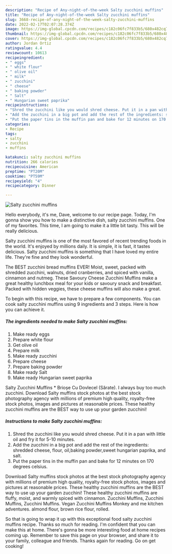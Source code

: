```yaml
---
description: "Recipe of Any-night-of-the-week Salty zucchini muffins"
title: "Recipe of Any-night-of-the-week Salty zucchini muffins"
slug: 3668-recipe-of-any-night-of-the-week-salty-zucchini-muffins
date: 2022-02-17T02:07:28.374Z
image: https://img-global.cpcdn.com/recipes/c182c06fc7f833b5/680x482cq70/salty-zucchini-muffins-recipe-main-photo.jpg
thumbnail: https://img-global.cpcdn.com/recipes/c182c06fc7f833b5/680x482cq70/salty-zucchini-muffins-recipe-main-photo.jpg
cover: https://img-global.cpcdn.com/recipes/c182c06fc7f833b5/680x482cq70/salty-zucchini-muffins-recipe-main-photo.jpg
author: Jordan Ortiz
ratingvalue: 4.4
reviewcount: 10613
recipeingredient:
- " eggs"
- " white flour"
- " olive oil"
- " milk"
- " zucchini"
- " cheese"
- " baking powder"
- " Salt"
- " Hungarian sweet paprika"
recipeinstructions:
- "Shred the zucchini like you would shred cheese. Put it in a pan with little oil and fry it for 5-10 minutes."
- "Add the zucchini in a big pot and add the rest of the ingredients: shredded cheese, flour, oil,baking powder,sweet hungarian paprika, and salt."
- "Put the paper tins in the muffin pan and bake for 12 minutes on 170 degrees celsius."
categories:
- Recipe
tags:
- salty
- zucchini
- muffins

katakunci: salty zucchini muffins 
nutrition: 266 calories
recipecuisine: American
preptime: "PT20M"
cooktime: "PT59M"
recipeyield: "4"
recipecategory: Dinner

---
```



![Salty zucchini muffins](https://img-global.cpcdn.com/recipes/c182c06fc7f833b5/680x482cq70/salty-zucchini-muffins-recipe-main-photo.jpg)

Hello everybody, it's me, Dave, welcome to our recipe page. Today, I'm gonna show you how to make a distinctive dish, salty zucchini muffins. One of my favorites. This time, I am going to make it a little bit tasty. This will be really delicious.

Salty zucchini muffins is one of the most favored of recent trending foods in the world. It's enjoyed by millions daily. It is simple, it is fast, it tastes delicious. Salty zucchini muffins is something that I have loved my entire life. They're fine and they look wonderful.

The BEST zucchini bread muffins EVER! Moist, sweet, packed with shredded zucchini, walnuts, dried cranberries, and spiced with vanilla, cinnamon and nutmeg. These Savoury Cheese Zucchini Muffins make a great healthy lunchbox meal for your kids or savoury snack and breakfast. Packed with hidden veggies, these cheese muffins will also make a great.


To begin with this recipe, we have to prepare a few components. You can cook salty zucchini muffins using 9 ingredients and 3 steps. Here is how you can achieve it.

<!--inarticleads1-->

##### The ingredients needed to make Salty zucchini muffins:

1. Make ready  eggs
1. Prepare  white flour
1. Get  olive oil
1. Prepare  milk
1. Make ready  zucchini
1. Prepare  cheese
1. Prepare  baking powder
1. Make ready  Salt
1. Make ready  Hungarian sweet paprika


Salty Zucchini Muffins * Brioșe Cu Dovlecel (Sărate). I always buy too much zucchini. Download Salty muffins stock photos at the best stock photography agency with millions of premium high quality, royalty-free stock photos, images and pictures at reasonable prices. These healthy zucchini muffins are the BEST way to use up your garden zucchini! 

<!--inarticleads2-->

##### Instructions to make Salty zucchini muffins:

1. Shred the zucchini like you would shred cheese. Put it in a pan with little oil and fry it for 5-10 minutes.
1. Add the zucchini in a big pot and add the rest of the ingredients: shredded cheese, flour, oil,baking powder,sweet hungarian paprika, and salt.
1. Put the paper tins in the muffin pan and bake for 12 minutes on 170 degrees celsius.


Download Salty muffins stock photos at the best stock photography agency with millions of premium high quality, royalty-free stock photos, images and pictures at reasonable prices. These healthy zucchini muffins are the BEST way to use up your garden zucchini! These healthy zucchini muffins are fluffy, moist, and warmly spiced with cinnamon. Zucchini Muffins, Zucchini Muffins, Zucchini Muffins. Vegan Zucchini Muffins Monkey and me kitchen adventures. almond flour, brown rice flour, rolled. 

So that is going to wrap it up with this exceptional food salty zucchini muffins recipe. Thanks so much for reading. I'm confident that you can make this at home. There's gonna be more interesting food at home recipes coming up. Remember to save this page on your browser, and share it to your family, colleague and friends. Thanks again for reading. Go on get cooking!

